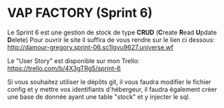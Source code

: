 # VAP FACTORY (Sprint 6)

Le Sprint 6 est une gestion de stock de type **CRUD** (**C**reate **R**ead **U**pdate **D**elete)
Pour ouvrir le site il suffira de vous rendre sur le lien ci dessous:  http://damour-gregory.sprint-06.sc1lgvu9627.universe.wf

Le "User Story" est disponible sur mon Trello: https://trello.com/b/4X3gTRg5/sprint-6

Si vous souhaitez utiliser le dépôts git, il vous faudra modifier le fichier config et y mettre vos identifiants d'hébergeur, il faudra également créer une base de donnée ayant une table "stock" et y injecter le sql.


